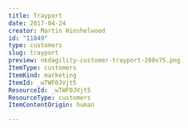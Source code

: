 ```yaml
---
title: Trayport
date: 2017-04-24
creator: Martin Hinshelwood
id: "11849"
type: customers
slug: trayport
preview: nkdagility-customer-trayport-200x75.png
ItemType: customers
ItemKind: marketing
ItemId: _wTWF0JVjt5
ResourceId: _wTWF0JVjt5
ResourceType: customers
ItemContentOrigin: human

---
```


